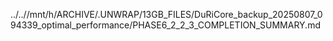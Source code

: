 ../..//mnt/h/ARCHIVE/.UNWRAP/13GB_FILES/DuRiCore_backup_20250807_094339_optimal_performance/PHASE6_2_2_3_COMPLETION_SUMMARY.md